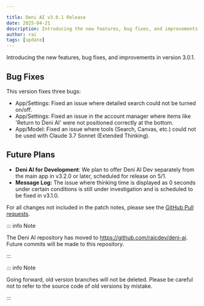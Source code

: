 ```yaml
---

title: Deni AI v3.0.1 Release
date: 2025-04-21
description: Introducing the new features, bug fixes, and improvements in version 3.0.1.
author: rai
tags: [update]
---
```


Introducing the new features, bug fixes, and improvements in version 3.0.1.

## Bug Fixes

This version fixes three bugs:

- App/Settings: Fixed an issue where detailed search could not be turned on/off.
- App/Settings: Fixed an issue in the account manager where items like 'Return to Deni AI' were not positioned correctly at the bottom.
- App/Model: Fixed an issue where tools (Search, Canvas, etc.) could not be used with Claude 3.7 Sonnet (Extended Thinking).

## Future Plans

- **Deni AI for Development**: We plan to offer Deni AI Dev separately from the main app in v3.2.0 or later, scheduled for release on 5/1.
- **Message Log:** The issue where thinking time is displayed as 0 seconds under certain conditions is still under investigation and is scheduled to be fixed in v3.1.0.

For all changes not included in the patch notes, please see the [GitHub Pull requests](https://github.com/raicdev/deni-ai/pull/30).

::: info Note

The Deni AI repository has moved to https://github.com/raicdev/deni-ai. Future commits will be made to this repository.

:::

::: info Note

Going forward, old version branches will not be deleted. Please be careful not to refer to the source code of old versions by mistake.

:::

